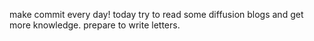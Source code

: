 make commit every day!
today try to read some diffusion blogs and get more knowledge.
prepare to write letters.